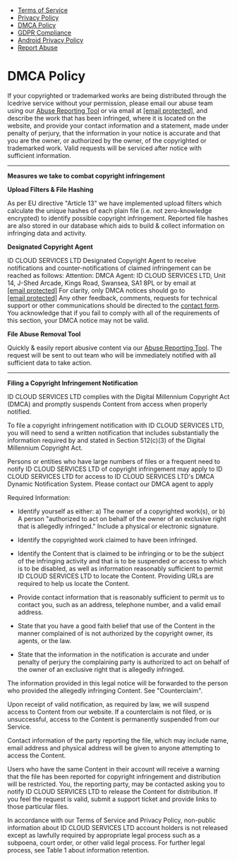 * [Terms of Service](https://icedrive.net/legal/terms-of-service)
* [Privacy Policy](https://icedrive.net/legal/privacy-policy)
* [DMCA Policy](https://icedrive.net/legal/dmca-policy)
* [GDPR Compliance](https://icedrive.net/legal/gdpr-compliance)
* [Android Privacy Policy](https://icedrive.net/legal/android-privacy-policy)
* [Report Abuse](https://icedrive.net/legal/report-abuse)

DMCA Policy
===========

If your copyrighted or trademarked works are being distributed through the Icedrive service without your permission, please email our abuse team using our [Abuse Reporting Tool](https://icedrive.net/legal/report-abuse) or via email at [\[email protected\]](https://icedrive.net/cdn-cgi/l/email-protection), and describe the work that has been infringed, where it is located on the website, and provide your contact information and a statement, made under penalty of perjury, that the information in your notice is accurate and that you are the owner, or authorized by the owner, of the copyrighted or trademarked work. Valid requests will be serviced after notice with sufficient information.

* * *

**Measures we take to combat copyright infringement**  
  
**Upload Filters & File Hashing**  
  
As per EU directive "Article 13" we have implemented upload filters which calculate the unique hashes of each plain file (i.e. not zero-knowledge encrypted) to identify possible copyright infringement. Reported file hashes are also stored in our database which aids to build & collect information on infringing data and activity.  
  
**Designated Copyright Agent**  
  
ID CLOUD SERVICES LTD Designated Copyright Agent to receive notifications and counter-notifications of claimed infringement can be reached as follows: Attention: DMCA Agent: ID CLOUD SERVICES LTD, Unit 14, J-Shed Arcade, Kings Road, Swansea, SA1 8PL or by email at [\[email protected\]](https://icedrive.net/cdn-cgi/l/email-protection) For clarity, only DMCA notices should go to [\[email protected\]](https://icedrive.net/cdn-cgi/l/email-protection) Any other feedback, comments, requests for technical support or other communications should be directed to the [contact form](https://icedrive.net/contact). You acknowledge that if you fail to comply with all of the requirements of this section, your DMCA notice may not be valid.  
  
**File Abuse Removal Tool**  
  
Quickly & easily report abusive content via our [Abuse Reporting Tool](https://icedrive.net/legal/report-abuse). The request will be sent to out team who will be immediately notified with all sufficient data to take action.

* * *

**Filing a Copyright Infringement Notification**  
  
ID CLOUD SERVICES LTD complies with the Digital Millennium Copyright Act (DMCA) and promptly suspends Content from access when properly notified.  
  
To file a copyright infringement notification with ID CLOUD SERVICES LTD, you will need to send a written notification that includes substantially the information required by and stated in Section 512(c)(3) of the Digital Millennium Copyright Act.  
  
Persons or entities who have large numbers of files or a frequent need to notify ID CLOUD SERVICES LTD of copyright infringement may apply to ID CLOUD SERVICES LTD for access to ID CLOUD SERVICES LTD's DMCA Dynamic Notification System. Please contact our DMCA agent to apply  
  
Required Information:  

  
* Identify yourself as either: a) The owner of a copyrighted work(s), or b) A person "authorized to act on behalf of the owner of an exclusive right that is allegedly infringed." Include a physical or electronic signature.
  
* Identify the copyrighted work claimed to have been infringed.
  
* Identify the Content that is claimed to be infringing or to be the subject of the infringing activity and that is to be suspended or access to which is to be disabled, as well as information reasonably sufficient to permit ID CLOUD SERVICES LTD to locate the Content. Providing URLs are required to help us locate the Content.
  
* Provide contact information that is reasonably sufficient to permit us to contact you, such as an address, telephone number, and a valid email address.
  
* State that you have a good faith belief that use of the Content in the manner complained of is not authorized by the copyright owner, its agents, or the law.
  
* State that the information in the notification is accurate and under penalty of perjury the complaining party is authorized to act on behalf of the owner of an exclusive right that is allegedly infringed.

  
The information provided in this legal notice will be forwarded to the person who provided the allegedly infringing Content. See "Counterclaim".  
  
Upon receipt of valid notification, as required by law, we will suspend access to Content from our website. If a counterclaim is not filed, or is unsuccessful, access to the Content is permanently suspended from our Service.  
  
Contact information of the party reporting the file, which may include name, email address and physical address will be given to anyone attempting to access the Content.  
  
Users who have the same Content in their account will receive a warning that the file has been reported for copyright infringement and distribution will be restricted. You, the reporting party, may be contacted asking you to notify ID CLOUD SERVICES LTD to release the Content for distribution. If you feel the request is valid, submit a support ticket and provide links to those particular files.  
  
In accordance with our Terms of Service and Privacy Policy, non-public information about ID CLOUD SERVICES LTD account holders is not released except as lawfully required by appropriate legal process such as a subpoena, court order, or other valid legal process. For further legal process, see Table 1 about information retention.